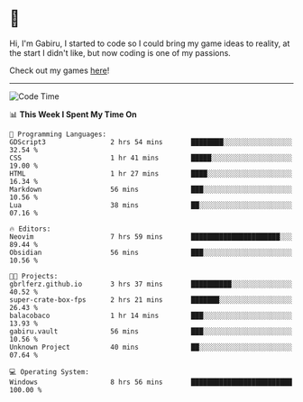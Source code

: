 # 🐀

Hi, I'm Gabiru, I started to code so I could bring my game ideas to reality, at the start I didn't like, but now coding is one of my passions.

Check out my games [here](https://gabiru.art/projetos/)!

---

<!--START_SECTION:waka-->
![Code Time](http://img.shields.io/badge/Code%20Time-414%20hrs%2045%20mins-blue)

📊 **This Week I Spent My Time On** 

```text
💬 Programming Languages: 
GDScript3                2 hrs 54 mins       ████████░░░░░░░░░░░░░░░░░   32.54 % 
CSS                      1 hr 41 mins        █████░░░░░░░░░░░░░░░░░░░░   19.00 % 
HTML                     1 hr 27 mins        ████░░░░░░░░░░░░░░░░░░░░░   16.34 % 
Markdown                 56 mins             ███░░░░░░░░░░░░░░░░░░░░░░   10.56 % 
Lua                      38 mins             ██░░░░░░░░░░░░░░░░░░░░░░░   07.16 % 

🔥 Editors: 
Neovim                   7 hrs 59 mins       ██████████████████████░░░   89.44 % 
Obsidian                 56 mins             ███░░░░░░░░░░░░░░░░░░░░░░   10.56 % 

🐱‍💻 Projects: 
gbrlferz.github.io       3 hrs 37 mins       ██████████░░░░░░░░░░░░░░░   40.52 % 
super-crate-box-fps      2 hrs 21 mins       ███████░░░░░░░░░░░░░░░░░░   26.43 % 
balacobaco               1 hr 14 mins        ███░░░░░░░░░░░░░░░░░░░░░░   13.93 % 
gabiru.vault             56 mins             ███░░░░░░░░░░░░░░░░░░░░░░   10.56 % 
Unknown Project          40 mins             ██░░░░░░░░░░░░░░░░░░░░░░░   07.64 % 

💻 Operating System: 
Windows                  8 hrs 56 mins       █████████████████████████   100.00 % 
```


<!--END_SECTION:waka-->
